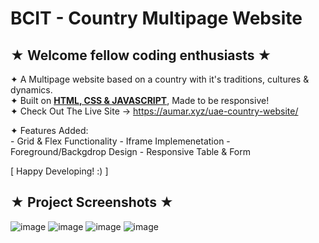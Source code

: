 # BCIT - Country Multipage Website
## ★ Welcome fellow coding enthusiasts ★

✦ A Multipage website based on a country with it's traditions, cultures & dynamics. <br>
✦ Built on <ins>**HTML, CSS & JAVASCRIPT**</ins>, Made to be responsive! <br>
✦ Check Out The Live Site → https://aumar.xyz/uae-country-website/

✦ Features Added: <br>
    - Grid & Flex Functionality
    - Iframe Implemenetation
    - Foreground/Backgdrop Design
    - Responsive Table & Form
    

[ Happy Developing! :) ]

## ★ Project Screenshots ★


![image](https://github.com/user-attachments/assets/4b56a098-8ed9-4463-aef9-541ce5df314a)
![image](https://github.com/user-attachments/assets/bbeac470-12bb-4e46-8a3d-59727369e7e7)
![image](https://github.com/user-attachments/assets/5bba854d-a29c-4fb5-99a9-ed5de1d213d9)
![image](https://github.com/user-attachments/assets/088e22ed-5a58-4c6e-9c68-c146b6e59bf6)

